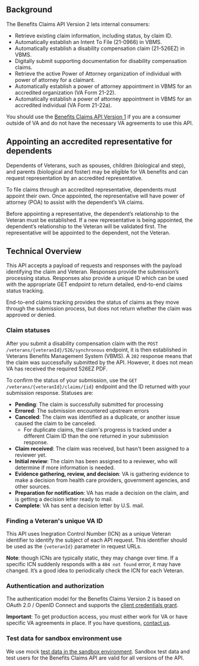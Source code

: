 ## Background

The Benefits Claims API Version 2 lets internal consumers:

-   Retrieve existing claim information, including status, by claim ID.
-   Automatically establish an Intent To File (21-0966) in VBMS.
-   Automatically establish a disability compensation claim (21-526EZ) in VBMS.
-   Digitally submit supporting documentation for disability compensation claims.
-   Retrieve the active Power of Attorney organization of individual with power of attorney for a claimant.
-   Automatically establish a power of attorney appointment in VBMS for an accredited organization (VA Form 21-22).
-   Automatically establish a power of attorney appointment in VBMS for an accredited individual (VA Form 21-22a).

You should use the [Benefits Claims API Version 1](https://developer.va.gov/explore/benefits/docs/claims?version=current) if you are a consumer outside of VA and do not have the necessary VA agreements to use this API.

## Appointing an accredited representative for dependents

Dependents of Veterans, such as spouses, children (biological and step), and parents (biological and foster) may be eligible for VA benefits and can request representation by an accredited representative.

To file claims through an accredited representative, dependents must appoint their own. Once appointed, the representative will have power of attorney (POA) to assist with the dependentʼs VA claims.

Before appointing a representative, the dependentʼs relationship to the Veteran must be established. If a new representative is being appointed, the dependentʼs relationship to the Veteran will be validated first. The representative will be appointed to the dependent, not the Veteran.

## Technical Overview

This API accepts a payload of requests and responses with the payload identifying the claim and Veteran. Responses provide the submission’s processing status. Responses also provide a unique ID which can be used with the appropriate GET endpoint to return detailed, end-to-end claims status tracking. 

End-to-end claims tracking provides the status of claims as they move through the submission process, but does not return whether the claim was approved or denied. 

### Claim statuses

After you submit a disability compensation claim with the `POST /veterans/{veteranId}/526/synchronous` endpoint, it is then established in Veterans Benefits Management System (VBMS). A `202` response means that the claim was successfully submitted by the API. However, it does not mean VA has received the required 526EZ PDF.

To confirm the status of your submission, use the `GET /veterans/{veteranId}/claims/{id}` endpoint and the ID returned with your submission response. Statuses are:

*  **Pending**: The claim is successfully submitted for processing
*   **Errored**: The submission encountered upstream errors
*   **Canceled**: The claim was identified as a duplicate, or another issue caused the claim to be canceled.
    *   For duplicate claims, the claim's progress is tracked under a different Claim ID than the one returned in your submission response.
*   **Claim received**: The claim was received, but hasn't been assigned to a reviewer yet.
*   **Initial review**: The claim has been assigned to a reviewer, who will determine if more information is needed.
*   **Evidence gathering, review, and decision**: VA is gathering evidence to make a decision from health care providers, government agencies, and other sources.
*   **Preparation for notification**: VA has made a decision on the claim, and is getting a decision letter ready to mail.
*   **Complete**: VA has sent a decision letter by U.S. mail.

### Finding a Veteran's unique VA ID

This API uses Inegration Control Number (ICN) as a unique Veteran identifier to identify the subject of each API request. This identifier should be used as the `{veteranId}` parameter in request URLs.

**Note**: though ICNs are typically static, they may change over time. If a specific ICN suddenly responds with a `404 not found` error, it may have changed. It’s a good idea to periodically check the ICN for each Veteran.

### Authentication and authorization

The authentication model for the Benefits Claims Version 2 is based on OAuth 2.0 / OpenID Connect and supports the [client credentials grant](https://developer.va.gov/explore/authorization/docs/client-credentials?api=claims).

**Important**: To get production access, you must either work for VA or have specific VA agreements in place. If you have questions, [contact us](https://developer.va.gov/support/contact-us).

### Test data for sandbox environment use

We use mock [test data in the sandbox environment](https://developer.va.gov/explore/api/benefits-claims/test-users/2671/f1097c9772b447bb755b26dcd3e652aecad632389a28f0e19a7ebb082808db39). Sandbox test data and test users for the Benefits Claims API are valid for all versions of the API.
